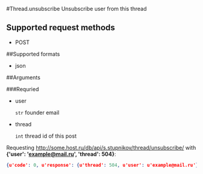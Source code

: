 #Thread.unsubscribe
Unsubscribe user from this thread

## Supported request methods 
* POST

##Supported formats
* json

##Arguments


###Requried
* user

   ```str``` founder email
* thread

   ```int``` thread id of this post


Requesting http://some.host.ru/db/api/s.stupnikov/thread/unsubscribe/ with **{'user': 'example@mail.ru', 'thread': 504}**:
```json
{u'code': 0, u'response': {u'thread': 504, u'user': u'example@mail.ru'}}
```
